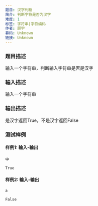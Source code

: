 ```yaml
---
题目: 汉字判断
简介: 判断字符是否为汉字
难度: 1
标签: 字符串|字符编码
作者: 顾宇
慕码: Unknown
链接: Unknown
---
```


### 题目描述

输入一个字符串，判断输入字符串是否是汉字

### 输入描述

输入一个字符串

### 输出描述

是汉字返回True，不是汉字返回False

### 测试样例

#### 样例1: 输入-输出

```
中
```

```
True
```

#### 样例2: 输入-输出

```
a
```

```
False
```
